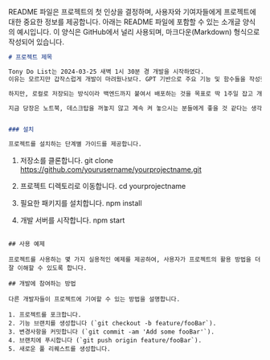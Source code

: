 README 파일은 프로젝트의 첫 인상을 결정하며, 사용자와 기여자들에게 프로젝트에 대한 중요한 정보를 제공합니다. 아래는 README 파일에 포함할 수 있는 소개글 양식의 예시입니다. 이 양식은 GitHub에서 널리 사용되며, 마크다운(Markdown) 형식으로 작성되어 있습니다.

```markdown
# 프로젝트 제목

Tony Do List는 2024-03-25 새벽 1시 30분 경 개발을 시작하였다.
이유는 모르지만 갑작스럽게 개발이 마려웠나보다. GPT 기반으로 주요 기능 및 함수들을 작성했고, CSS는 대충 깔끔하게만 진행하자는 방향성에 들어 맞은 것 같다. 

하지만, 로컬로 저장되는 방식이라 백엔드까지 붙여서 배포하는 것을 목표로 딱 1주일 잡고 개발해볼만 한 것 같다.

지금 당장은 노트북, 데스크탑을 꺼놓지 않고 계속 켜 놓으시는 분들에게 좋을 것 같다는 생각이 들었다.


### 설치

프로젝트를 설치하는 단계별 가이드를 제공합니다.

```
1. 저장소를 클론합니다.
git clone https://github.com/yourusername/yourprojectname.git

2. 프로젝트 디렉토리로 이동합니다.
cd yourprojectname

3. 필요한 패키지를 설치합니다.
npm install

4. 개발 서버를 시작합니다.
npm start
```

## 사용 예제

프로젝트를 사용하는 몇 가지 실용적인 예제를 제공하여, 사용자가 프로젝트의 활용 방법을 더 잘 이해할 수 있도록 합니다.

## 개발에 참여하는 방법

다른 개발자들이 프로젝트에 기여할 수 있는 방법을 설명합니다.

1. 프로젝트를 포크합니다.
2. 기능 브랜치를 생성합니다 (`git checkout -b feature/fooBar`).
3. 변경사항을 커밋합니다 (`git commit -am 'Add some fooBar'`).
4. 브랜치에 푸시합니다 (`git push origin feature/fooBar`).
5. 새로운 풀 리퀘스트를 생성합니다.

